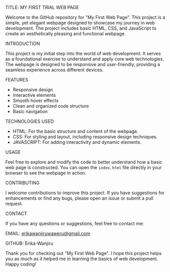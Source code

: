 TITLE: 
MY FIRST TRIAL WEB PAGE

Welcome to the GitHub repository for "My First Web Page". This project is a simple, yet elegant webpage designed to showcase my journey in web development. The project includes basic HTML, CSS, and JavaScript to create an aesthetically pleasing and functional webpage.

INTRODUCTION

This project is my initial step into the world of web development. It serves as a foundational exercise to understand and apply core web technologies. The webpage is designed to be responsive and user-friendly, providing a seamless experience across different devices.

FEATURES

- Responsive design
- Interactive elements
- Smooth hover effects
- Clean and organized code structure
- Basic navigation

TECHNOLOGIES USED

- HTML: For the basic structure and content of the webpage.
- CSS: For styling and layout, including responsive design techniques.
- JAVASCRIPT: For adding interactivity and dynamic elements.

USAGE

Feel free to explore and modify the code to better understand how a basic web page is constructed. You can open the `index.html` file directly in your browser to see the webpage in action.

CONTRIBUTING

I welcome contributions to improve this project. If you have suggestions for enhancements or find any bugs, please open an issue or submit a pull request. 

CONTACT

If you have any questions or suggestions, feel free to contact me:

EMAIL: erikawanjiruwaweru@gmail.com

GITHUB: Erika-Wanjiru

Thank you for checking out "My First Web Page". I hope this project helps you as much as it helped me in learning the basics of web development. Happy coding!
